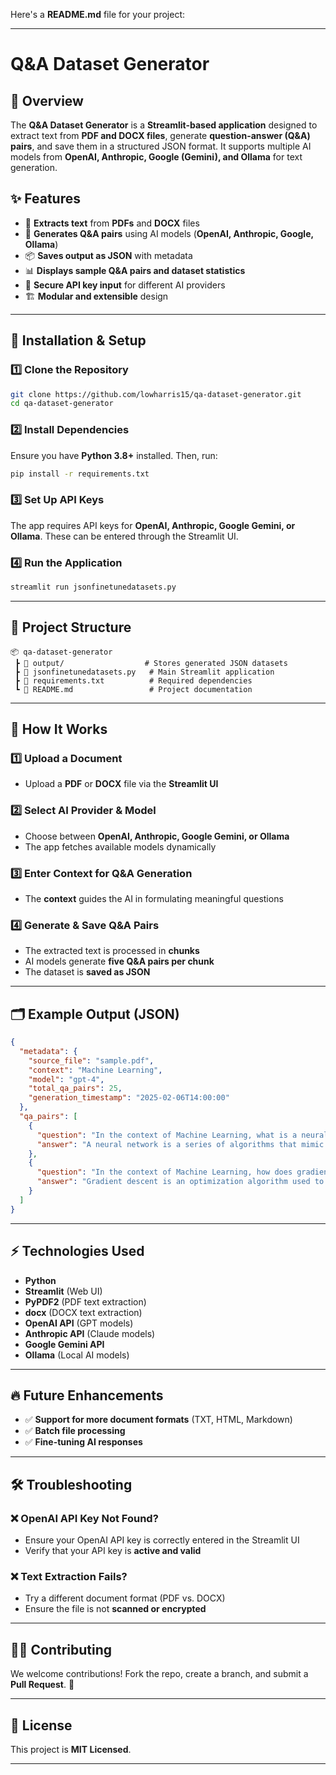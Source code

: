 Here's a **README.md** file for your project:  

---

# Q&A Dataset Generator

## 📌 Overview
The **Q&A Dataset Generator** is a **Streamlit-based application** designed to extract text from **PDF and DOCX files**, generate **question-answer (Q&A) pairs**, and save them in a structured JSON format. It supports multiple AI models from **OpenAI, Anthropic, Google (Gemini), and Ollama** for text generation.

## ✨ Features
- 📄 **Extracts text** from **PDFs** and **DOCX** files  
- 🤖 **Generates Q&A pairs** using AI models (**OpenAI, Anthropic, Google, Ollama**)  
- 📦 **Saves output as JSON** with metadata  
- 📊 **Displays sample Q&A pairs and dataset statistics**  
- 🔑 **Secure API key input** for different AI providers  
- 🏗️ **Modular and extensible** design  

---

## 🚀 Installation & Setup

### 1️⃣ Clone the Repository
```bash
git clone https://github.com/lowharris15/qa-dataset-generator.git
cd qa-dataset-generator
```

### 2️⃣ Install Dependencies
Ensure you have **Python 3.8+** installed. Then, run:
```bash
pip install -r requirements.txt
```

### 3️⃣ Set Up API Keys
The app requires API keys for **OpenAI, Anthropic, Google Gemini, or Ollama**. These can be entered through the Streamlit UI.

### 4️⃣ Run the Application
```bash
streamlit run jsonfinetunedatasets.py
```

---

## 📂 Project Structure
```
📦 qa-dataset-generator
 ┣ 📂 output/                  # Stores generated JSON datasets
 ┣ 📜 jsonfinetunedatasets.py   # Main Streamlit application
 ┣ 📜 requirements.txt          # Required dependencies
 ┗ 📜 README.md                 # Project documentation
```

---

## 🔧 How It Works

### 1️⃣ Upload a Document  
- Upload a **PDF** or **DOCX** file via the **Streamlit UI**  

### 2️⃣ Select AI Provider & Model  
- Choose between **OpenAI, Anthropic, Google Gemini, or Ollama**  
- The app fetches available models dynamically  

### 3️⃣ Enter Context for Q&A Generation  
- The **context** guides the AI in formulating meaningful questions  

### 4️⃣ Generate & Save Q&A Pairs  
- The extracted text is processed in **chunks**  
- AI models generate **five Q&A pairs per chunk**  
- The dataset is **saved as JSON**  

---

## 🗂 Example Output (JSON)
```json
{
  "metadata": {
    "source_file": "sample.pdf",
    "context": "Machine Learning",
    "model": "gpt-4",
    "total_qa_pairs": 25,
    "generation_timestamp": "2025-02-06T14:00:00"
  },
  "qa_pairs": [
    {
      "question": "In the context of Machine Learning, what is a neural network?",
      "answer": "A neural network is a series of algorithms that mimic the human brain to recognize patterns."
    },
    {
      "question": "In the context of Machine Learning, how does gradient descent work?",
      "answer": "Gradient descent is an optimization algorithm used to minimize a function by iteratively moving in the direction of the steepest descent."
    }
  ]
}
```

---

## ⚡ Technologies Used
- **Python**  
- **Streamlit** (Web UI)  
- **PyPDF2** (PDF text extraction)  
- **docx** (DOCX text extraction)  
- **OpenAI API** (GPT models)  
- **Anthropic API** (Claude models)  
- **Google Gemini API**  
- **Ollama** (Local AI models)  

---

## 🔥 Future Enhancements
- ✅ **Support for more document formats** (TXT, HTML, Markdown)  
- ✅ **Batch file processing**  
- ✅ **Fine-tuning AI responses**  

---

## 🛠️ Troubleshooting
### ❌ OpenAI API Key Not Found?
- Ensure your OpenAI API key is correctly entered in the Streamlit UI  
- Verify that your API key is **active and valid**  

### ❌ Text Extraction Fails?
- Try a different document format (PDF vs. DOCX)  
- Ensure the file is not **scanned or encrypted**  

---

## 👨‍💻 Contributing
We welcome contributions! Fork the repo, create a branch, and submit a **Pull Request**. 🚀  

---

## 📄 License
This project is **MIT Licensed**.  

---
